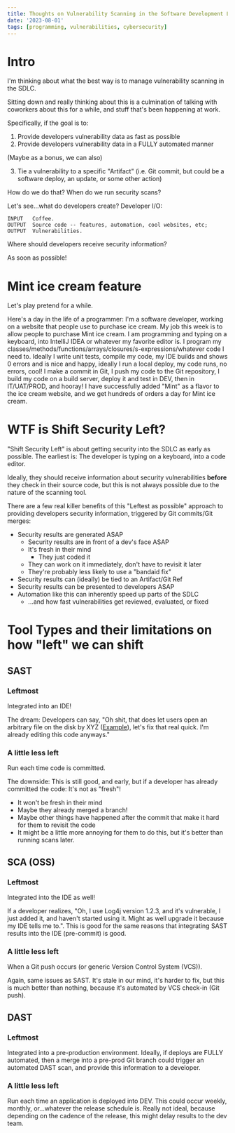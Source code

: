 ```yaml
---
title: Thoughts on Vulnerability Scanning in the Software Development Lifecycle
date: '2023-08-01'
tags: [programming, vulnerabilities, cybersecurity]
---
```


# Intro

I'm thinking about what the best way is to manage vulnerability scanning in the SDLC.

Sitting down and really thinking about this is a culmination of talking with coworkers about this for a while, and stuff that's been happening at work.

Specifically, if the goal is to:

1. Provide developers vulnerability data as fast as possible
2. Provide developers vulnerability data in a FULLY automated manner

(Maybe as a bonus, we can also)

3. Tie a vulnerability to a specific "Artifact" (i.e. Git commit, but could be a software deploy, an update, or some other action)

How do we do that? When do we run security scans?

Let's see...what do developers create?
Developer I/O:

    INPUT   Coffee.
    OUTPUT  Source code -- features, automation, cool websites, etc;
    OUTPUT  Vulnerabilities.

Where should developers receive security information?

As soon as possible!

# Mint ice cream feature

Let's play pretend for a while.

Here's a day in the life of a programmer: I'm a software developer, working on a website that people use to purchase ice cream. My job this week is to allow people to purchase Mint ice cream. I am programming and typing on a keyboard, into IntelliJ IDEA or whatever my favorite editor is. I program my classes/methods/functions/arrays/closures/s-expressions/whatever code I need to. Ideally I write unit tests, compile my code, my IDE builds and shows 0 errors and is nice and happy, ideally I run a local deploy, my code runs, no errors, cool! I make a commit in Git, I push my code to the Git repository, I build my code on a build server, deploy it and test in DEV, then in IT/UAT/PROD, and hooray! I have successfully added "Mint" as a flavor to the ice cream website, and we get hundreds of orders a day for Mint ice cream.

# WTF is Shift Security Left?

"Shift Security Left" is about getting security into the SDLC as early as possible. The earliest is: The developer is typing on a keyboard, into a code editor.

Ideally, they should receive information about security vulnerabilities **before** they check in their source code, but this is not always possible due to the nature of the scanning tool.

There are a few real killer benefits of this "Leftest as possible" approach to providing developers security information, triggered by Git commits/Git merges:

- Security results are generated ASAP
  - Security results are in front of a dev's face ASAP
  - It's fresh in their mind
    - They just coded it
  - They can work on it immediately, don't have to revisit it later
  - They're probably less likely to use a "bandaid fix"
- Security results can (ideally) be tied to an Artifact/Git Ref
- Security results can be presented to developers ASAP
- Automation like this can inherently speed up parts of the SDLC
  - ...and how fast vulnerabilities get reviewed, evaluated, or fixed

# Tool Types and their limitations on how "left" we can shift

## SAST

### Leftmost

Integrated into an IDE! 

The dream: Developers can say, "Oh shit, that does let users open an arbitrary file on the disk by XYZ ([Example](https://snyk.io/blog/exploring-3-types-of-directory-traversal-vulnerabilities-in-c-c/#:~:text=An%20arbitrary%20file%20read%20vulnerability,arbitrary%20files%20on%20the%20disk.)), let's fix that real quick. I'm already editing this code anyways."

### A little less left

Run each time code is committed.

The downside: This is still good, and early, but if a developer has already committed the code: It's not as "fresh"!

- It won't be fresh in their mind
- Maybe they already merged a branch!
- Maybe other things have happened after the commit that make it hard for them to revisit the code
- It might be a little more annoying for them to do this, but it's better than running scans later.

## SCA (OSS)

### Leftmost

Integrated into the IDE as well!

If a developer realizes, "Oh, I use Log4j version 1.2.3, and it's vulnerable, I just added it, and haven't started using it. Might as well upgrade it because my IDE tells me to.". This is good for the same reasons that integrating SAST results into the IDE (pre-commit) is good.

### A little less left

When a Git push occurs (or generic Version Control System (VCS)).

Again, same issues as SAST. It's stale in our mind, it's harder to fix, but this is much better than nothing, because it's automated by VCS check-in (Git push).

## DAST

### Leftmost

Integrated into a pre-production environment. Ideally, if deploys are FULLY automated, then a merge into a pre-prod Git branch could trigger an automated DAST scan, and provide this information to a developer.

### A little less left

Run each time an application is deployed into DEV. This could occur weekly, monthly, or...whatever the release schedule is. Really not ideal, because depending on the cadence of the release, this might delay results to the dev team.